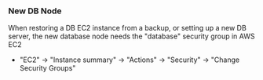 ### New DB Node
When restoring a DB EC2 instance from a backup, or setting up a new DB server, the new database node needs the "database" security group in AWS EC2
 - "EC2" -> "Instance summary" -> "Actions" -> "Security" -> "Change Security Groups"

